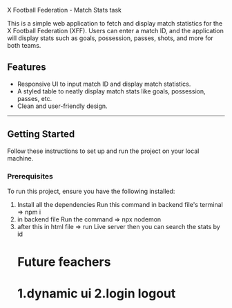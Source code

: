 X Football Federation - Match Stats task

This is a simple web application to fetch and display match statistics for the X Football Federation (XFF). Users can enter a match ID, and the application will display stats such as goals, possession, passes, shots, and more for both teams.

## Features
- Responsive UI to input match ID and display match statistics.
- A styled table to neatly display match stats like goals, possession, passes, etc.
- Clean and user-friendly design.

---

## Getting Started

Follow these instructions to set up and run the project on your local machine.

### Prerequisites
To run this project, ensure you have the following installed:

1. Install all the dependencies Run this command in backend file's terminal => npm i 
2. in backend file Run the command => npx nodemon
3. after this in html  file => run Live server then you can search the stats by id
   <h1>Future feachers <h1/>
   1.dynamic ui
   2.login logout 
   
   
